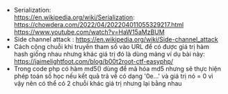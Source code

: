 - Serialization: 
   <br>https://en.wikipedia.org/wiki/Serialization: 
   <br>https://chowdera.com/2022/04/202204011055329217.html
   <br>https://www.youtube.com/watch?v=HaW15aMzBUM
- Side channel attack : https://en.wikipedia.org/wiki/Side-channel_attack
- Cách cộng chuỗi khi truyền tham số vào URL để có được giá trị hàm hash giống nhau nhưng khác giá trị đó là dùng mảng ví dụ bài này: https://jaimelightfoot.com/blog/b00t2root-ctf-easyphp/
- Trong code php có hàm md5() dùng để mã hóa md5 nhưng sẽ thực hiện phép toán số học nếu kết quả trả về có dạng '0e...' và giá trị nó = 0 vì vậy nên có 
thể có 2 chuỗi khác giá trị nhưng lại bằng nhau 

